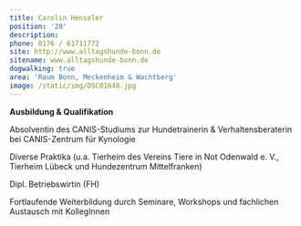 ```yaml
---
title: Carolin Henseler
position: '20'
description:
phone: 0176 / 61711772
site: http://www.alltagshunde-bonn.de
sitename: www.alltagshunde-bonn.de
dogwalking: true
area: 'Raum Bonn, Meckenheim & Wachtberg'
image: /static/img/DSC01648.jpg
---
```

**Ausbildung & Qualifikation**

Absolventin des CANIS-Studiums zur Hundetrainerin & Verhaltensberaterin bei CANIS-Zentrum für Kynologie

Diverse Praktika (u.a. Tierheim des Vereins Tiere in Not Odenwald e. V., Tierheim Lübeck und Hundezentrum Mittelfranken)

Dipl. Betriebswirtin (FH)

Fortlaufende Weiterbildung durch Seminare, Workshops und fachlichen Austausch mit KollegInnen
